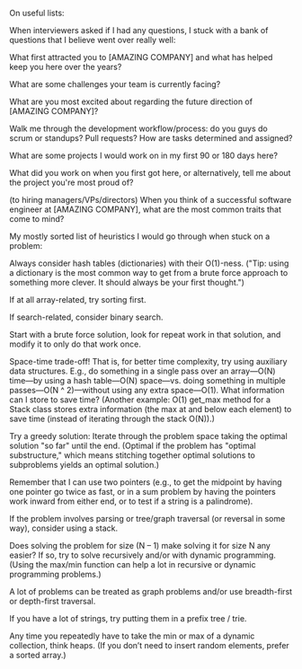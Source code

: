 On useful lists:

When interviewers asked if I had any questions, I stuck with a bank of questions that I believe went over really well:

What first attracted you to [AMAZING COMPANY] and what has helped keep you here over the years?

What are some challenges your team is currently facing?

What are you most excited about regarding the future direction of [AMAZING COMPANY]?

Walk me through the development workflow/process: do you guys do scrum or standups? Pull requests? How are tasks determined and assigned?

What are some projects I would work on in my first 90 or 180 days here?

What did you work on when you first got here, or alternatively, tell me about the project you're most proud of?

(to hiring managers/VPs/directors) When you think of a successful software engineer at [AMAZING COMPANY], what are the most common traits that come to mind?

My mostly sorted list of heuristics I would go through when stuck on a problem:

Always consider hash tables (dictionaries) with their O(1)-ness. ("Tip: using a dictionary is the most common way to get from a brute force approach to something more clever. It should always be your first thought.")

If at all array-related, try sorting first.

If search-related, consider binary search.

Start with a brute force solution, look for repeat work in that solution, and modify it to only do that work once.

Space-time trade-off! That is, for better time complexity, try using auxiliary data structures. E.g., do something in a single pass over an array—O(N) time—by using a hash table—O(N) space—vs. doing something in multiple passes—O(N ^ 2)—without using any extra space—O(1). What information can I store to save time? (Another example: O(1) get_max method for a Stack class stores extra information (the max at and below each element) to save time (instead of iterating through the stack O(N)).)

Try a greedy solution: Iterate through the problem space taking the optimal solution "so far" until the end. (Optimal if the problem has "optimal substructure," which means stitching together optimal solutions to subproblems yields an optimal solution.)

Remember that I can use two pointers (e.g., to get the midpoint by having one pointer go twice as fast, or in a sum problem by having the pointers work inward from either end, or to test if a string is a palindrome).

If the problem involves parsing or tree/graph traversal (or reversal in some way), consider using a stack.

Does solving the problem for size (N – 1) make solving it for size N any easier? If so, try to solve recursively and/or with dynamic programming. (Using the max/min function can help a lot in recursive or dynamic programming problems.)

A lot of problems can be treated as graph problems and/or use breadth-first or depth-first traversal.

If you have a lot of strings, try putting them in a prefix tree / trie.

Any time you repeatedly have to take the min or max of a dynamic collection, think heaps. (If you don’t need to insert random elements, prefer a sorted array.)